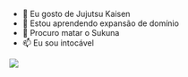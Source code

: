 - 👀 Eu gosto de Jujutsu Kaisen
- 🌱 Estou aprendendo expansão de domínio 
- 💞️ Procuro matar o Sukuna
- 📫 Eu sou intocável 

![](https://media.tenor.com/EtRR0tU_7nAAAAAd/jjk-jujutsu-kaisen.gif)
